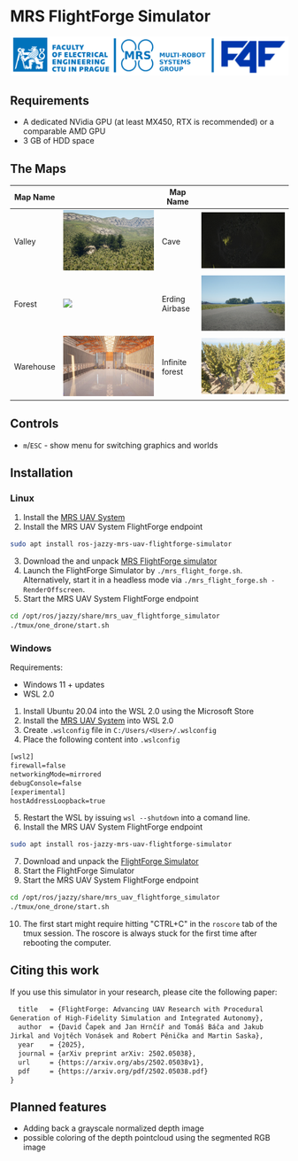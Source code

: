 # MRS FlightForge Simulator
![logos](.fig/logos.png)


## Requirements

* A dedicated NVidia GPU (at least MX450, RTX is recommended) or a comparable AMD GPU
* 3 GB of HDD space

## The Maps

| Map Name  |                         | Map Name       |                               |
|-----------|-------------------------|----------------|-------------------------------|
| Valley    | ![](.fig/valley.jpg)    | Cave           | ![](.fig/cave.jpg)            |
| Forest    | ![](.fig/forest.jpg)    | Erding Airbase | ![](.fig/erding_airbase.jpg)  |
| Warehouse | ![](.fig/warehouse.jpg) | Infinite forest | ![](.fig/infinite_forest.jpg) |

## Controls

* `m`/`ESC` - show menu for switching graphics and worlds

## Installation

### Linux

1. Install the [MRS UAV System](https://github.com/ctu-mrs/mrs_uav_system/tree/ros2)
2. Install the MRS UAV System FlightForge endpoint
```bash
sudo apt install ros-jazzy-mrs-uav-flightforge-simulator
```
3. Download the and unpack [MRS FlightForge simulator](https://nasmrs.felk.cvut.cz/index.php/s/MnGARsSwnpeVy5z)
4. Launch the FlightForge Simulator by `./mrs_flight_forge.sh`. Alternatively, start it in a headless mode via `./mrs_flight_forge.sh -RenderOffscreen`.
6. Start the MRS UAV System FlightForge endpoint
```bash
cd /opt/ros/jazzy/share/mrs_uav_flightforge_simulator
./tmux/one_drone/start.sh
```

### Windows

Requirements:
* Windows 11 + updates
* WSL 2.0

1. Install Ubuntu 20.04 into the WSL 2.0 using the Microsoft Store
2. Install the [MRS UAV System](https://github.com/ctu-mrs/mrs_uav_system/tree/ros2) into WSL 2.0
3. Create `.wslconfig` file in `C:/Users/<User>/.wslconfig`
4. Place the following content into `.wslconfig`
```
[wsl2]
firewall=false
networkingMode=mirrored
debugConsole=false
[experimental]
hostAddressLoopback=true
```
5. Restart the WSL by issuing `wsl --shutdown` into a comand line.
6. Install the MRS UAV System FlightForge endpoint
```bash
sudo apt install ros-jazzy-mrs-uav-flightforge-simulator
```
7. Download and unpack the [FlightForge Simulator](https://nasmrs.felk.cvut.cz/index.php/s/MnGARsSwnpeVy5z)
8. Start the FlightForge Simulator
9. Start the MRS UAV System FlightForge endpoint
```bash
cd /opt/ros/jazzy/share/mrs_uav_flightforge_simulator
./tmux/one_drone/start.sh
```
10. The first start might require hitting "CTRL+C" in the `roscore` tab of the tmux session. The roscore is always stuck for the first time after rebooting the computer.

## Citing this work

If you use this simulator in your research, please cite the following paper:

```@article{čapek2025flightforge,
  title   = {FlightForge: Advancing UAV Research with Procedural Generation of High-Fidelity Simulation and Integrated Autonomy},
  author  = {David Čapek and Jan Hrnčíř and Tomáš Báča and Jakub Jirkal and Vojtěch Vonásek and Robert Pěnička and Martin Saska},
  year    = {2025},
  journal = {arXiv preprint arXiv: 2502.05038},
  url     = {https://arxiv.org/abs/2502.05038v1},
  pdf     = {https://arxiv.org/pdf/2502.05038.pdf}
}
```

## Planned features

* Adding back a grayscale normalized depth image
* possible coloring of the depth pointcloud using the segmented RGB image
